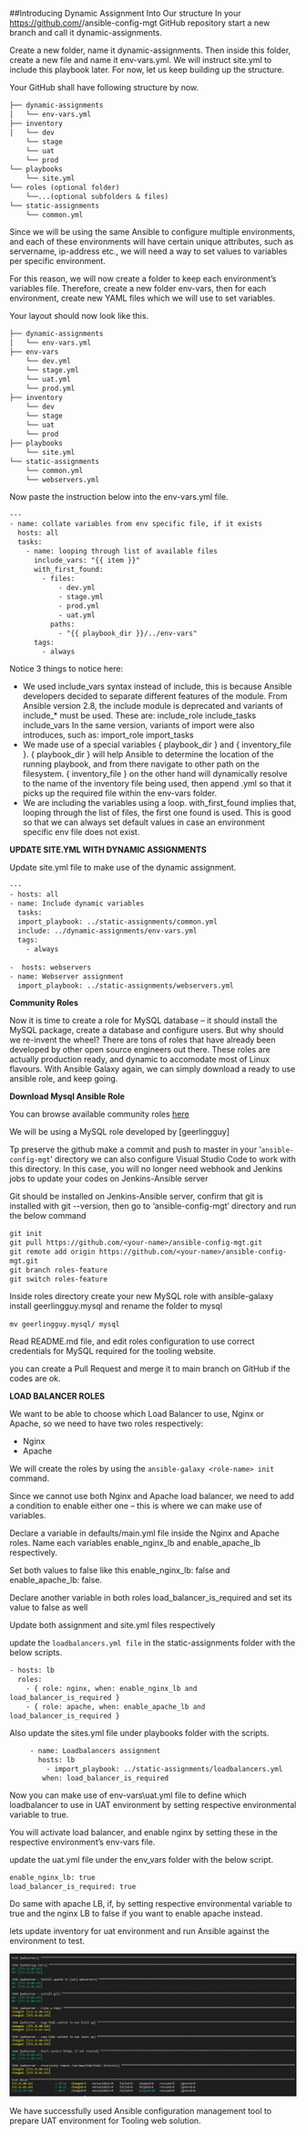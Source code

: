 ##Introducing Dynamic Assignment Into Our structure
In your https://github.com/<your-name>/ansible-config-mgt GitHub repository start a new branch and call it dynamic-assignments.



Create a new folder, name it dynamic-assignments. Then inside this folder, create a new file and name it env-vars.yml. We will instruct site.yml to include this playbook later. For now, let us keep building up the structure.

Your GitHub shall have following structure by now.

````
├── dynamic-assignments
│   └── env-vars.yml
├── inventory
│   └── dev
    └── stage
    └── uat
    └── prod
└── playbooks
    └── site.yml
└── roles (optional folder)
    └──...(optional subfolders & files)
└── static-assignments
    └── common.yml
````

Since we will be using the same Ansible to configure multiple environments, and each of these environments will have certain unique attributes, such as servername, ip-address etc., we will need a way to set values to variables per specific environment.

For this reason, we will now create a folder to keep each environment’s variables file. Therefore, create a new folder env-vars, then for each environment, create new YAML files which we will use to set variables.

Your layout should now look like this.

````
├── dynamic-assignments
│   └── env-vars.yml
├── env-vars
    └── dev.yml
    └── stage.yml
    └── uat.yml
    └── prod.yml
├── inventory
    └── dev
    └── stage
    └── uat
    └── prod
├── playbooks
    └── site.yml
└── static-assignments
    └── common.yml
    └── webservers.yml
````
Now paste the instruction below into the env-vars.yml file.

```
---
- name: collate variables from env specific file, if it exists
  hosts: all
  tasks:
    - name: looping through list of available files
      include_vars: "{{ item }}"
      with_first_found:
        - files:
            - dev.yml
            - stage.yml
            - prod.yml
            - uat.yml
          paths:
            - "{{ playbook_dir }}/../env-vars"
      tags:
        - always
```

Notice 3 things to notice here:

- We used include_vars syntax instead of include, this is because Ansible developers decided to separate different features of the module. From Ansible version 2.8, the include module is deprecated and variants of include_* must be used. These are:
include_role
include_tasks
include_vars
In the same version, variants of import were also introduces, such as:
import_role
import_tasks
- We made use of a special variables { playbook_dir } and { inventory_file }. { playbook_dir } will help Ansible to determine the location of the running playbook, and from there navigate to other path on the filesystem. { inventory_file } on the other hand will dynamically resolve to the name of the inventory file being used, then append .yml so that it picks up the required file within the env-vars folder.
- We are including the variables using a loop. with_first_found implies that, looping through the list of files, the first one found is used. This is good so that we can always set default values in case an environment specific env file does not exist.

**UPDATE SITE.YML WITH DYNAMIC ASSIGNMENTS**

Update site.yml file to make use of the dynamic assignment. 

````
---
- hosts: all
- name: Include dynamic variables 
  tasks:
  import_playbook: ../static-assignments/common.yml 
  include: ../dynamic-assignments/env-vars.yml
  tags:
    - always

-  hosts: webservers
- name: Webserver assignment
  import_playbook: ../static-assignments/webservers.yml
````

**Community Roles**

Now it is time to create a role for MySQL database – it should install the MySQL package, create a database and configure users. But why should we re-invent the wheel? There are tons of roles that have already been developed by other open source engineers out there. These roles are actually production ready, and dynamic to accomodate most of Linux flavours. With Ansible Galaxy again, we can simply download a ready to use ansible role, and keep going.

**Download Mysql Ansible Role**

You can browse available community roles [here](https://galaxy.ansible.com/home)

We will be using a MySQL role developed by [geerlingguy]



Tp preserve the github make a commit and push to master in your ‘``ansible-config-mgt``’ directory
we can also configure Visual Studio Code to work with this directory. In this case, you will no longer need webhook and Jenkins jobs to update your codes on Jenkins-Ansible server

Git should be installed on Jenkins-Ansible server, confirm that git is installed with git --version, then go to ‘ansible-config-mgt’ directory and run the below command


```
git init
git pull https://github.com/<your-name>/ansible-config-mgt.git
git remote add origin https://github.com/<your-name>/ansible-config-mgt.git
git branch roles-feature
git switch roles-feature
```
Inside roles directory create your new MySQL role with ansible-galaxy install geerlingguy.mysql and rename the folder to mysql

``mv geerlingguy.mysql/ mysql``

Read README.md file, and edit roles configuration to use correct credentials for MySQL required for the tooling website.

 you can create a Pull Request and merge it to main branch on GitHub if the codes are ok.

 **LOAD BALANCER ROLES**

We want to be able to choose which Load Balancer to use, Nginx or Apache, so we need to have two roles respectively:

- Nginx
- Apache

We will create the roles by using the ``ansible-galaxy <role-name> init`` command.

Since we cannot use both Nginx and Apache load balancer, we need to add a condition to enable either one – this is where we can make use of variables.

Declare a variable in defaults/main.yml file inside the Nginx and Apache roles. Name each variables enable_nginx_lb and enable_apache_lb respectively.

Set both values to false like this enable_nginx_lb: false and enable_apache_lb: false.

Declare another variable in both roles load_balancer_is_required and set its value to false as well

Update both assignment and site.yml files respectively

update the ``loadbalancers.yml file`` in the static-assignments folder with the below scripts.

````
- hosts: lb
  roles:
    - { role: nginx, when: enable_nginx_lb and load_balancer_is_required }
    - { role: apache, when: enable_apache_lb and load_balancer_is_required }
````

Also update the sites.yml file under playbooks folder with the scripts.

````
     - name: Loadbalancers assignment
       hosts: lb
         - import_playbook: ../static-assignments/loadbalancers.yml
        when: load_balancer_is_required 
````

Now you can make use of env-vars\uat.yml file to define which loadbalancer to use in UAT environment by setting respective environmental variable to true.

You will activate load balancer, and enable nginx by setting these in the respective environment’s env-vars file.

update the uat.yml file under the env_vars folder with the below script.

````
enable_nginx_lb: true
load_balancer_is_required: true
````
Do same with apache LB, if, by setting respective environmental variable to true and the nginx LB to false if you want to enable apache instead.


lets update inventory for uat environment and run Ansible against the environment to test.

![Playbook](./Images/Playbook_output.JPG)

We have successfully used Ansible configuration management tool to prepare UAT environment for Tooling web solution.




